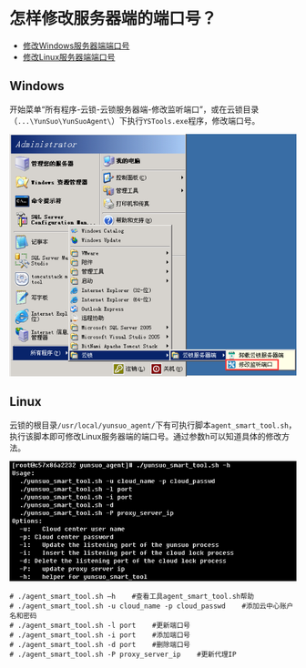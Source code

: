 # 怎样修改服务器端的端口号？

- [修改Windows服务器端端口号](#windows)
- [修改Linux服务器端端口号](#linux)

## Windows

开始菜单“所有程序-云锁-云锁服务器端-修改监听端口”，或在云锁目录（`...\YunSuo\YunSuoAgent\`）下执行`YSTools.exe`程序，修改端口号。

![](/assets/q2101.png)

## Linux

云锁的根目录`/usr/local/yunsuo_agent/`下有可执行脚本`agent_smart_tool.sh`，执行该脚本即可修改Linux服务器端的端口号。通过参数h可以知道具体的修改方法。

![](/assets/q2102.png)
    
    # ./agent_smart_tool.sh –h    #查看工具agent_smart_tool.sh帮助
    # ./agent_smart_tool.sh -u cloud_name -p cloud_passwd    #添加云中心账户名和密码
    # ./agent_smart_tool.sh -l port    #更新端口号
    # ./agent_smart_tool.sh -i port    #添加端口号
    # ./agent_smart_tool.sh -d port    #删除端口号
    # ./agent_smart_tool.sh -P proxy_server_ip    #更新代理IP